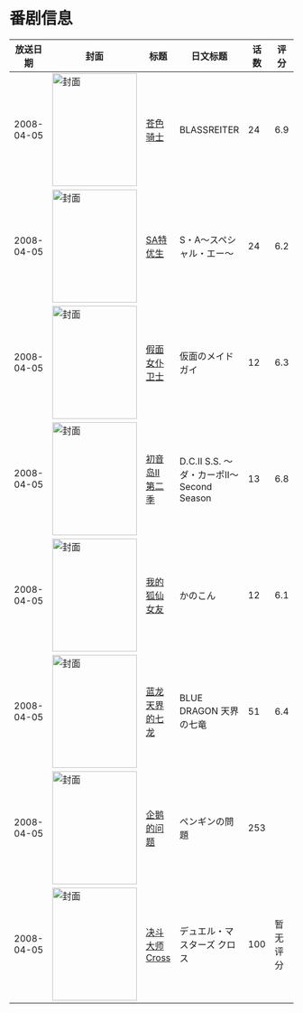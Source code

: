 # 番剧信息

|放送日期|封面|标题|日文标题|话数|评分|评分人数|
|---|---|---|---|---|---|---|
|2008-04-05|<img src="https://lain.bgm.tv/pic/cover/c/af/d4/699_kaVrM.jpg" alt="封面" style="width:150px;height:200px;object-fit:cover;">|[苍色骑士](https://bangumi.tv/subject/699)|BLASSREITER|24|6.9|664人评分|
|2008-04-05|<img src="https://lain.bgm.tv/pic/cover/c/c2/15/1963_xoxic.jpg" alt="封面" style="width:150px;height:200px;object-fit:cover;">|[SA特优生](https://bangumi.tv/subject/1963)|S・A～スペシャル・エー～|24|6.2|1694人评分|
|2008-04-05|<img src="https://lain.bgm.tv/pic/cover/c/d9/ff/2471_9kGNG.jpg" alt="封面" style="width:150px;height:200px;object-fit:cover;">|[假面女仆卫士](https://bangumi.tv/subject/2471)|仮面のメイドガイ|12|6.3|383人评分|
|2008-04-05|<img src="https://lain.bgm.tv/pic/cover/c/b3/8e/2688_TodEp.jpg" alt="封面" style="width:150px;height:200px;object-fit:cover;">|[初音岛II 第二季](https://bangumi.tv/subject/2688)|D.C.II S.S. ～ダ・カーポII～Second Season|13|6.8|857人评分|
|2008-04-05|<img src="https://lain.bgm.tv/pic/cover/c/66/37/2810_3DsaQ.jpg" alt="封面" style="width:150px;height:200px;object-fit:cover;">|[我的狐仙女友](https://bangumi.tv/subject/2810)|かのこん|12|6.1|2455人评分|
|2008-04-05|<img src="https://lain.bgm.tv/pic/cover/c/e1/91/50665_cRYe2.jpg" alt="封面" style="width:150px;height:200px;object-fit:cover;">|[蓝龙 天界的七龙](https://bangumi.tv/subject/50665)|BLUE DRAGON 天界の七竜|51|6.4|71人评分|
|2008-04-05|<img src="https://lain.bgm.tv/pic/cover/c/a6/ff/207587_183iK.jpg" alt="封面" style="width:150px;height:200px;object-fit:cover;">|[企鹅的问题](https://bangumi.tv/subject/207587)|ペンギンの問題|253|||
|2008-04-05|<img src="https://lain.bgm.tv/pic/cover/c/ee/bf/293618_at7TD.jpg" alt="封面" style="width:150px;height:200px;object-fit:cover;">|[决斗大师Cross](https://bangumi.tv/subject/293618)|デュエル・マスターズ クロス|100|暂无评分|少于10人评分|
